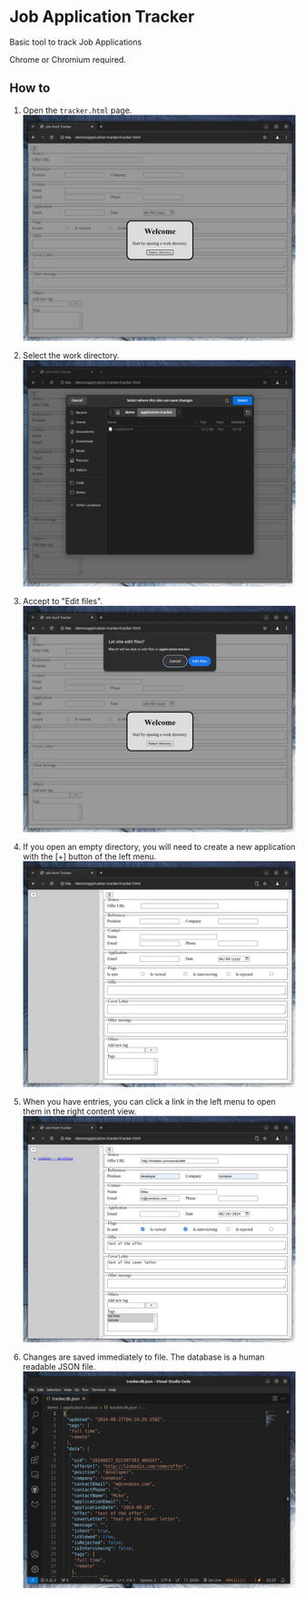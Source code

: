 # Job Application Tracker

Basic tool to track Job Applications

Chrome or Chromium required.

## How to

1. Open the `tracker.html` page.
![](./readme_images/01_landing.png)

2. Select the work directory.
![](./readme_images/02_sel_dir.png)

3. Accept to "Edit files".
![](./readme_images/03_edit_files.png)

4. If you open an empty directory, you will need to create a new application with the [+] button of the left menu.
![](./readme_images/04_no_data.png)

5. When you have entries, you can click a link in the left menu to open them in the right content view.
![](./readme_images/05_one_entry.png)

6. Changes are saved immediately to file. The database is a human readable JSON file.
![](./readme_images/06_db_file.png)

